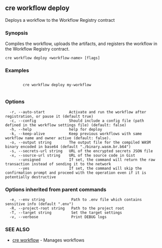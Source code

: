 ## cre workflow deploy

Deploys a workflow to the Workflow Registry contract

### Synopsis

Compiles the workflow, uploads the artifacts, and registers the workflow in the Workflow Registry contract.

```
cre workflow deploy <workflow-name> [flags]
```

### Examples

```

		cre workflow deploy my-workflow
		
```

### Options

```
  -r, --auto-start           Activate and run the workflow after registration, or pause it (default true)
  -c, --config               Should include a config file (path defined in the workflow settings file) (default: false)
  -h, --help                 help for deploy
  -k, --keep-alive           Keep previous workflows with same workflow name and owner active (default: false).
  -o, --output string        The output file for the compiled WASM binary encoded in base64 (default "./binary.wasm.br.b64")
  -s, --secrets-url string   URL of the encrypted secrets JSON file
  -x, --source-url string    URL of the source code in Gist
      --unsigned             If set, the command will return the raw transaction instead of sending it to the network
      --yes                  If set, the command will skip the confirmation prompt and proceed with the operation even if it is potentially destructive
```

### Options inherited from parent commands

```
  -e, --env string            Path to .env file which contains sensitive info (default ".env")
  -R, --project-root string   Path to the project root
  -T, --target string         Set the target settings
  -v, --verbose               Print DEBUG logs
```

### SEE ALSO

* [cre workflow](cre_workflow.md)	 - Manages workflows

